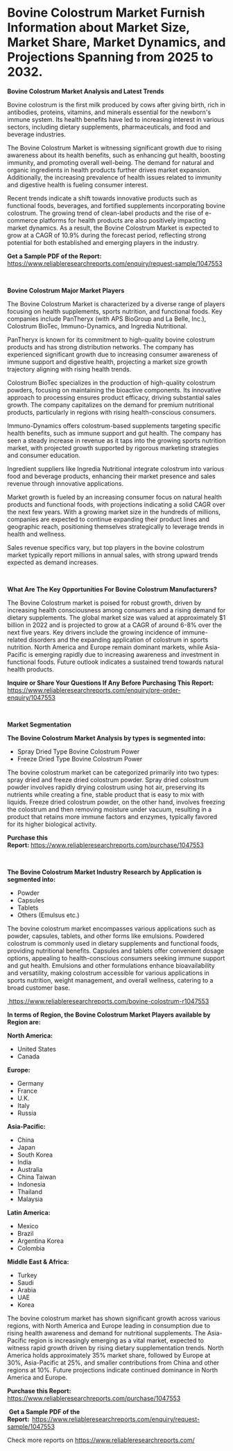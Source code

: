 <p><h1>Bovine Colostrum Market Furnish Information about Market Size, Market Share, Market Dynamics, and Projections Spanning from 2025 to 2032.</h1></p><p><strong>Bovine Colostrum Market Analysis and Latest Trends</strong></p>
<p><p>Bovine colostrum is the first milk produced by cows after giving birth, rich in antibodies, proteins, vitamins, and minerals essential for the newborn's immune system. Its health benefits have led to increasing interest in various sectors, including dietary supplements, pharmaceuticals, and food and beverage industries.</p><p>The Bovine Colostrum Market is witnessing significant growth due to rising awareness about its health benefits, such as enhancing gut health, boosting immunity, and promoting overall well-being. The demand for natural and organic ingredients in health products further drives market expansion. Additionally, the increasing prevalence of health issues related to immunity and digestive health is fueling consumer interest.</p><p>Recent trends indicate a shift towards innovative products such as functional foods, beverages, and fortified supplements incorporating bovine colostrum. The growing trend of clean-label products and the rise of e-commerce platforms for health products are also positively impacting market dynamics. As a result, the Bovine Colostrum Market is expected to grow at a CAGR of 10.9% during the forecast period, reflecting strong potential for both established and emerging players in the industry.</p></p>
<p><strong>Get a Sample PDF of the Report:&nbsp;</strong> <a href="https://www.reliableresearchreports.com/enquiry/request-sample/1047553?utm_campaign=2333&utm_medium=2&utm_source=Github&utm_content=ia&utm_term=14022025&utm_id=bovine-colostrum">https://www.reliableresearchreports.com/enquiry/request-sample/1047553</a></p>
<p>&nbsp;</p>
<p><strong>Bovine Colostrum Major Market Players</strong></p>
<p><p>The Bovine Colostrum Market is characterized by a diverse range of players focusing on health supplements, sports nutrition, and functional foods. Key companies include PanTheryx (with APS BioGroup and La Belle, Inc.), Colostrum BioTec, Immuno-Dynamics, and Ingredia Nutritional.</p><p>PanTheryx is known for its commitment to high-quality bovine colostrum products and has strong distribution networks. The company has experienced significant growth due to increasing consumer awareness of immune support and digestive health, projecting a market size growth trajectory aligning with rising health trends.</p><p>Colostrum BioTec specializes in the production of high-quality colostrum powders, focusing on maintaining the bioactive components. Its innovative approach to processing ensures product efficacy, driving substantial sales growth. The company capitalizes on the demand for premium nutritional products, particularly in regions with rising health-conscious consumers.</p><p>Immuno-Dynamics offers colostrum-based supplements targeting specific health benefits, such as immune support and gut health. The company has seen a steady increase in revenue as it taps into the growing sports nutrition market, with projected growth supported by rigorous marketing strategies and consumer education.</p><p>Ingredient suppliers like Ingredia Nutritional integrate colostrum into various food and beverage products, enhancing their market presence and sales revenue through innovative applications.</p><p>Market growth is fueled by an increasing consumer focus on natural health products and functional foods, with projections indicating a solid CAGR over the next few years. With a growing market size in the hundreds of millions, companies are expected to continue expanding their product lines and geographic reach, positioning themselves strategically to leverage trends in health and wellness.</p><p>Sales revenue specifics vary, but top players in the bovine colostrum market typically report millions in annual sales, with strong upward trends expected as demand increases.</p></p>
<p>&nbsp;</p>
<p><strong>What Are The Key Opportunities For Bovine Colostrum Manufacturers?</strong></p>
<p><p>The Bovine Colostrum market is poised for robust growth, driven by increasing health consciousness among consumers and a rising demand for dietary supplements. The global market size was valued at approximately $1 billion in 2022 and is projected to grow at a CAGR of around 6-8% over the next five years. Key drivers include the growing incidence of immune-related disorders and the expanding application of colostrum in sports nutrition. North America and Europe remain dominant markets, while Asia-Pacific is emerging rapidly due to increasing awareness and investment in functional foods. Future outlook indicates a sustained trend towards natural health products.</p></p>
<p><strong>Inquire or Share Your Questions If Any Before Purchasing This Report:</strong> <a href="https://www.reliableresearchreports.com/enquiry/pre-order-enquiry/1047553?utm_campaign=2333&utm_medium=2&utm_source=Github&utm_content=ia&utm_term=14022025&utm_id=bovine-colostrum">https://www.reliableresearchreports.com/enquiry/pre-order-enquiry/1047553</a></p>
<p>&nbsp;</p>
<p><strong>Market Segmentation</strong></p>
<p><strong>The Bovine Colostrum Market Analysis by types is segmented into:</strong></p>
<p><ul><li>Spray Dried Type Bovine Colostrum Power</li><li>Freeze Dried Type Bovine Colostrum Power</li></ul></p>
<p><p>The bovine colostrum market can be categorized primarily into two types: spray dried and freeze dried colostrum powder. Spray dried colostrum powder involves rapidly drying colostrum using hot air, preserving its nutrients while creating a fine, stable product that is easy to mix with liquids. Freeze dried colostrum powder, on the other hand, involves freezing the colostrum and then removing moisture under vacuum, resulting in a product that retains more immune factors and enzymes, typically favored for its higher biological activity.</p></p>
<p><strong>Purchase this Report:&nbsp;</strong><a href="https://www.reliableresearchreports.com/purchase/1047553?utm_campaign=2333&utm_medium=2&utm_source=Github&utm_content=ia&utm_term=14022025&utm_id=bovine-colostrum">https://www.reliableresearchreports.com/purchase/1047553</a></p>
<p>&nbsp;</p>
<p><strong>The Bovine Colostrum Market Industry Research by Application is segmented into:</strong></p>
<p><ul><li>Powder</li><li>Capsules</li><li>Tablets</li><li>Others (Emulsus etc.)</li></ul></p>
<p><p>The bovine colostrum market encompasses various applications such as powder, capsules, tablets, and other forms like emulsions. Powdered colostrum is commonly used in dietary supplements and functional foods, providing nutritional benefits. Capsules and tablets offer convenient dosage options, appealing to health-conscious consumers seeking immune support and gut health. Emulsions and other formulations enhance bioavailability and versatility, making colostrum accessible for various applications in sports nutrition, weight management, and overall wellness, catering to a broad customer base.</p></p>
<p><a href="https://www.reliableresearchreports.com/bovine-colostrum-r1047553?utm_campaign=2333&utm_medium=2&utm_source=Github&utm_content=ia&utm_term=14022025&utm_id=bovine-colostrum">&nbsp;https://www.reliableresearchreports.com/bovine-colostrum-r1047553</a></p>
<p><strong>In terms of Region, the Bovine Colostrum Market Players available by Region are:</strong></p>
<p>
    <p> <strong> North America: </strong>
        <ul>
            <li>United States</li>
            <li>Canada</li>
        </ul>
        </p> 
    <p> <strong> Europe: </strong>
        <ul>
            <li>Germany</li>
            <li>France</li>
            <li>U.K.</li>
            <li>Italy</li>
            <li>Russia</li>
        </ul>
        </p> 
    <p> <strong> Asia-Pacific: </strong>
        <ul>
            <li>China</li>
            <li>Japan</li>
            <li>South Korea</li>
            <li>India</li>
            <li>Australia</li>
            <li>China Taiwan</li>
            <li>Indonesia</li>
            <li>Thailand</li>
            <li>Malaysia</li>
        </ul>
        </p> 
    <p> <strong> Latin America: </strong>
        <ul>
            <li>Mexico</li>
            <li>Brazil</li>
            <li>Argentina Korea</li>
            <li>Colombia</li>
        </ul>
        </p> 
    <p> <strong> Middle East & Africa: </strong>
        <ul>
            <li>Turkey</li>
            <li>Saudi</li>
            <li>Arabia</li>
            <li>UAE</li>
            <li>Korea</li>
        </ul>
    </p>
    </p>
<p><p>The bovine colostrum market has shown significant growth across various regions, with North America and Europe leading in consumption due to rising health awareness and demand for nutritional supplements. The Asia-Pacific region is increasingly emerging as a vital market, expected to witness rapid growth driven by rising dietary supplementation trends. North America holds approximately 35% market share, followed by Europe at 30%, Asia-Pacific at 25%, and smaller contributions from China and other regions at 10%. Future projections indicate continued dominance in North America and Europe.</p></p>
<p><strong>Purchase this Report: </strong><a href="https://www.reliableresearchreports.com/purchase/1047553?utm_campaign=2333&utm_medium=2&utm_source=Github&utm_content=ia&utm_term=14022025&utm_id=bovine-colostrum">https://www.reliableresearchreports.com/purchase/1047553</a></p>
<p>&nbsp;<strong>Get a Sample PDF of the Report:&nbsp;&nbsp;</strong><a href="https://www.reliableresearchreports.com/enquiry/request-sample/1047553?utm_campaign=2333&utm_medium=2&utm_source=Github&utm_content=ia&utm_term=14022025&utm_id=bovine-colostrum">https://www.reliableresearchreports.com/enquiry/request-sample/1047553</a></p>
<p><strong></strong></p>
<p>Check more reports on <a href="https://www.reliableresearchreports.com/?utm_campaign=2333&utm_medium=2&utm_source=Github&utm_content=ia&utm_term=14022025&utm_id=bovine-colostrum">https://www.reliableresearchreports.com/</a></p>